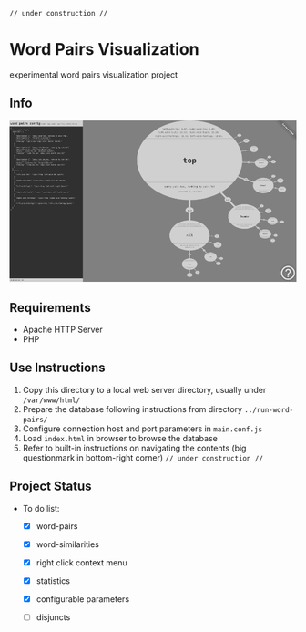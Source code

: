     // under construction //

# Word Pairs Visualization

experimental word pairs visualization project

## Info

![](media/ssh-960.png)

## Requirements

- Apache HTTP Server
- PHP

## Use Instructions

1. Copy this directory to a local web server directory, usually under `/var/www/html/`
2. Prepare the database following instructions from directory `../run-word-pairs/`
3. Configure connection host and port parameters in `main.conf.js`
4. Load `index.html` in browser to browse the database
5. Refer to built-in instructions on navigating the contents (big questionmark in bottom-right corner) `// under construction //`

## Project Status

- To do list:
    - [x] word-pairs
    - [x] word-similarities
    - [x] right click context menu
    - [x] statistics
    - [x] configurable parameters
    - [ ] disjuncts


